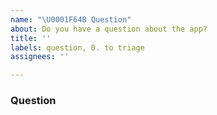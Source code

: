 ```yaml
---
name: "\U0001F64B Question"
about: Do you have a question about the app?
title: ''
labels: question, 0. to triage
assignees: ''

---
```


### Question

<!-- Please ask your question in the community forum at https://help.nextcloud.com/c/apps/mail -->
<!-- The Github issue tracker shall only be used for actual bugs -->
